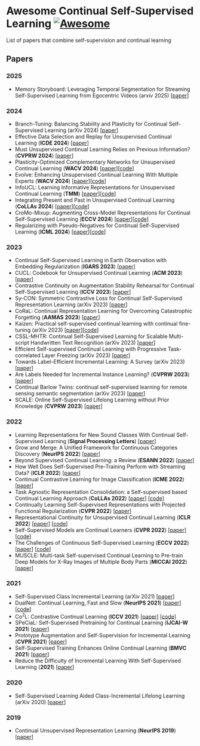 # Awesome Continual Self-Supervised Learning [![Awesome](https://jaywcjlove.github.io/sb/ico/awesome.svg)](https://github.com/sindresorhus/awesome)
List of papers that combine self-supervision and continual learning

## Papers
### 2025
- Memory Storyboard: Leveraging Temporal Segmentation for Streaming Self-Supervised Learning from Egocentric Videos (arxiv 2025) [[paper](https://arxiv.org/abs/2501.12254)]

### 2024
- Branch-Tuning: Balancing Stability and Plasticity for Continual Self-Supervised Learning (arXiv 2024) [[paper](https://arxiv.org/abs/2403.18266)]
- Effective Data Selection and Replay for Unsupervised Continual Learning (**ICDE 2024**) [[paper](https://ieeexplore-ieee-org.ezproxy.rit.edu/document/10598102)]
- Must Unsupervised Continual Learning Relies on Previous Information? (**CVPRW 2024**) [[paper](https://openaccess.thecvf.com/content/CVPR2024W/JRDB/html/Cheng_Must_Unsupervised_Continual_Learning_Relies_on_Previous_Information_CVPRW_2024_paper.html)]
- Plasticity-Optimized Complementary Networks for Unsupervised Continual Learning (**WACV 2024**) [[paper](https://arxiv.org/abs/2309.06086)][[code](https://github.com/alviur/pocon_wacv2024)]
- Evolve: Enhancing Unsupervised Continual Learning With Multiple Experts (**WACV 2024**) [[paper](https://openaccess.thecvf.com/content/WACV2024/html/Yu_Evolve_Enhancing_Unsupervised_Continual_Learning_With_Multiple_Experts_WACV_2024_paper.html)][[code](https://github.com/Orienfish/Evolve)]
- InfoUCL: Learning Informative Representations for Unsupervised Continual Learning (**TMM**) [[paper](https://ieeexplore-ieee-org.ezproxy.rit.edu/document/10553275)][[code](https://github.com/learninginvision/InfoUCL)]
- Integrating Present and Past in Unsupervised Continual Learning (**CoLLAs 2024**) [[paper](https://arxiv.org/abs/2404.19132)][[code](https://github.com/SkrighYZ/Osiris)]
- CroMo-Mixup: Augmenting Cross-Model Representations for Continual Self-Supervised Learning (**ECCV 2024**) [[paper](https://arxiv.org/abs/2407.12188)][[code](https://github.com/ErumMushtaq/CroMo-Mixup)]
- Regularizing with Pseudo-Negatives for Continual Self-Supervised Learning (**ICML 2024**) [[paper](https://arxiv.org/abs/2306.05101)][[code](https://github.com/csm9493/PNR)]
  
### 2023
- Continual Self-Supervised Learning in Earth Observation with Embedding Regularization (**IGARS 2023**) [[paper](https://ieeexplore.ieee.org/document/10283121)]
- CUCL: Codebook for Unsupervised Continual Learning (**ACM 2023**) [[paper](https://arxiv.org/abs/2311.14911)]
- Contrastive Continuity on Augmentation Stability Rehearsal for Continual Self-Supervised Learning (**ICCV 2023**) [[paper](https://ieeexplore.ieee.org/document/10377817)]
- Sy-CON: Symmetric Contrastive Loss for Continual Self-Supervised Representation Learning (arXiv 2023) [[paper](https://arxiv.org/abs/2306.05101v1)]
- CoRaL: Continual Representation Learning for Overcoming Catastrophic Forgetting (**AAMAS 2023**) [[paper](https://dl.acm.org/doi/abs/10.5555/3545946.3598866)]
- Kaizen: Practical self-supervised continual learning with continual fine-tuning (arXiv 2023) [[paper](https://arxiv.org/abs/2303.17235)][[code](https://github.com/dr-bell/kaizen)]
- CSSL-MHTR: Continual Self-Supervised Learning for Scalable Multi-script Handwritten Text Recognition (arXiv 2023) [[paper](https://arxiv.org/abs/2303.09347)]
- Efficient Self-supervised Continual Learning with Progressive Task-correlated Layer Freezing (arXiv 2023) [[paper](https://arxiv.org/abs/2303.07477)]
- Towards Label-Efficient Incremental Learning: A Survey (arXiv 2023) [[paper](https://arxiv.org/abs/2302.00353)]
- Are Labels Needed for Incremental Instance Learning? (**CVPRW 2023**) [[paper](https://arxiv.org/abs/2301.11417)]
- Continual Barlow Twins: continual self-supervised learning for remote sensing semantic segmentation (arXiv 2023) [[paper](https://arxiv.org/abs/2205.11319)]
- SCALE: Online Self-Supervised Lifelong Learning without Prior Knowledge (**CVPRW 2023**) [[paper](https://arxiv.org/abs/2208.11266)]

### 2022
- Learning Representations for New Sound Classes With Continual Self-Supervised Learning (**Signal Processing Letters**) [[paper](https://arxiv.org/abs/2205.07390)]
- Grow and Merge: A Unified Framework for Continuous Categories Discovery (**NeurIPS 2022**) [[paper](https://arxiv.org/abs/2210.04174)]
- Beyond Supervised Continual Learning: a Review (**ESANN 2022**) [[paper](https://arxiv.org/abs/2208.14307)]
- How Well Does Self-Supervised Pre-Training Perform with Streaming Data? (**ICLR 2022**) [[paper](https://arxiv.org/abs/2104.12081)]
- Continual Contrastive Learning for Image Classification (**ICME 2022**) [[paper](https://arxiv.org/abs/2107.01776)]
- Task Agnostic Representation Consolidation: a Self-supervised based Continual Learning Approach (**CoLLAs 2022**) [[paper](https://arxiv.org/abs/2207.06267)] [[code](https://github.com/NeurAI-Lab/TARC)]
- Continually Learning Self-Supervised Representations with Projected Functional Regularization (**CVPR 2022**) [[paper](https://arxiv.org/abs/2112.15022)]
- Representational Continuity for Unsupervised Continual Learning (**ICLR 2022**) [[paper](https://arxiv.org/abs/2110.06976)] [[code](https://github.com/divyam3897/UCL)]
- Self-Supervised Models are Continual Learners (**CVPR 2022**) [[paper](https://arxiv.org/abs/2112.04215)] [[code](https://github.com/DonkeyShot21/cassle)]
- The Challenges of Continuous Self-Supervised Learning (**ECCV 2022**) [[paper](https://arxiv.org/abs/2203.12710)] [[code](https://github.com/senthilps8/continuous_ssl_problem)]
- MUSCLE: Multi-task Self-supervised Continual Learning to Pre-train Deep Models for X-Ray Images of Multiple Body Parts (**MICCAI 2022**) [[paper](https://link.springer.com/chapter/10.1007/978-3-031-16452-1_15)]

### 2021
- Self-Supervised Class Incremental Learning (arXiv 2021) [[paper](https://arxiv.org/abs/2111.11208)]
- DualNet: Continual Learning, Fast and Slow (**NeurIPS 2021**) [[paper](https://arxiv.org/abs/2110.00175)] [[code](https://github.com/phquang/DualNet)]
- Co<sup>2</sup>L: Contrastive Continual Learning (**ICCV 2021**) [[paper](https://arxiv.org/abs/2106.14413)] [[code](https://github.com/chaht01/Co2L)]
- SPeCiaL: Self-Supervised Pretraining for Continual Learning (**IJCAI-W 2021**) [[paper](https://arxiv.org/abs/2106.09065)]
- Prototype Augmentation and Self-Supervision for Incremental Learning (**CVPR 2021**) [[paper](https://openaccess.thecvf.com/content/CVPR2021/papers/Zhu_Prototype_Augmentation_and_Self-Supervision_for_Incremental_Learning_CVPR_2021_paper.pdf)]
- Self-Supervised Training Enhances Online Continual Learning (**BMVC 2021**) [[paper](https://arxiv.org/abs/2103.14010)]
- Reduce the Difficulty of Incremental Learning With Self-Supervised Learning (**2021**) [[paper](https://ieeexplore.ieee.org/document/9537773)]

### 2020
- Self-Supervised Learning Aided Class-Incremental Lifelong Learning (arXiv 2020) [[paper](https://arxiv.org/abs/2006.05882)]

### 2019
- Continual Unsupervised Representation Learning (**NeurIPS 2019**) [[paper](https://arxiv.org/abs/1910.14481)]


